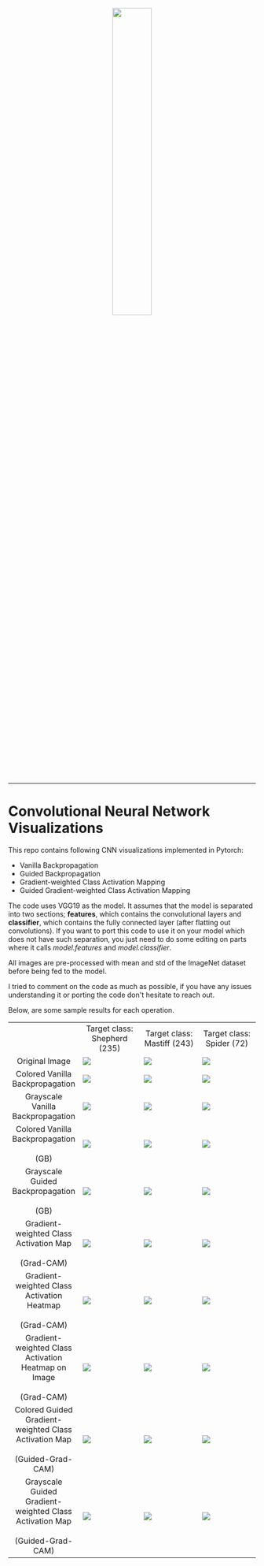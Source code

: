 <p align="center"><img width="40%" src="https://raw.githubusercontent.com/utkuozbulak/pytorch-custom-dataset-examples/master/data/pytorch-logo-dark.png" /></p>

--------------------------------------------------------------------------------
# Convolutional Neural Network Visualizations 

This repo contains following CNN visualizations implemented in Pytorch: 

* Vanilla Backpropagation
* Guided Backpropagation
* Gradient-weighted Class Activation Mapping
* Guided Gradient-weighted Class Activation Mapping

The code uses VGG19 as the model. It assumes that the model is separated into two sections; **features**, which contains the convolutional layers and **classifier**, which contains the fully connected layer (after flatting out convolutions). If you want to port this code to use it on your model which does not have such separation, you just need to do some editing on parts where it calls *model.features* and *model.classifier*.

All images are pre-processed with mean and std of the ImageNet dataset before being fed to the model.

I tried to comment on the code as much as possible, if you have any issues understanding it or porting the code don't hesitate to reach out. 

Below, are some sample results for each operation.



<table border=0 >
	<tbody>
    <tr>
			<td>  </td>
			<td align="center"> Target class: Shepherd (235) </td>
			<td align="center"> Target class: Mastiff (243) </td>
			<td align="center"> Target class: Spider (72)</td>
		</tr>
		<tr>
			<td width="19%" align="center"> Original Image </td>
			<td width="27%" > <img src="https://raw.githubusercontent.com/utkuozbulak/pytorch-cnn-visualization/master/examples/dog_car.png"> </td>
			<td width="27%"> <img src="https://raw.githubusercontent.com/utkuozbulak/pytorch-cnn-visualization/master/examples/cat_dog.png"> </td>
			<td width="27%"> <img src="https://raw.githubusercontent.com/utkuozbulak/pytorch-cnn-visualization/master/examples/spider.png"> </td>
		</tr>
		<tr>
			<td width="19%" align="center"> Colored Vanilla Backpropagation </td>
			<td width="27%" > <img src="https://raw.githubusercontent.com/utkuozbulak/pytorch-cnn-visualization/master/results/dog_car_Vanilla_BP_color.jpg"> </td>
			<td width="27%"> <img src="https://raw.githubusercontent.com/utkuozbulak/pytorch-cnn-visualization/master/results/cat_dog_Vanilla_BP_color.jpg"> </td>
			<td width="27%"> <img src="https://raw.githubusercontent.com/utkuozbulak/pytorch-cnn-visualization/master/results/spider_Vanilla_BP_color.jpg"> </td>
		</tr>
			<td width="19%" align="center"> Grayscale Vanilla Backpropagation </td>
			<td width="27%" > <img src="https://raw.githubusercontent.com/utkuozbulak/pytorch-cnn-visualization/master/results/dog_car_Vanilla_BP_gray.jpg"> </td>
			<td width="27%"> <img src="https://raw.githubusercontent.com/utkuozbulak/pytorch-cnn-visualization/master/results/cat_dog_Vanilla_BP_gray.jpg"> </td>
			<td width="27%"> <img src="https://raw.githubusercontent.com/utkuozbulak/pytorch-cnn-visualization/master/results/spider_Vanilla_BP_gray.jpg"> </td>
		</tr>
    <tr>
			<td width="19%" align="center"> Colored Vanilla Backpropagation <br />  <br />  (GB)</td>
			<td width="27%" > <img src="https://raw.githubusercontent.com/utkuozbulak/pytorch-cnn-visualization/master/results/dog_car_Guided_BP_color.jpg"> </td>
			<td width="27%"> <img src="https://raw.githubusercontent.com/utkuozbulak/pytorch-cnn-visualization/master/results/cat_dog_Guided_BP_color.jpg"> </td>
			<td width="27%"> <img src="https://raw.githubusercontent.com/utkuozbulak/pytorch-cnn-visualization/master/results/spider_Guided_BP_color.jpg"> </td>
		</tr>
    <tr>
			<td width="19%" align="center"> Grayscale Guided Backpropagation <br />  <br /> (GB)</td>
			<td width="27%" > <img src="https://raw.githubusercontent.com/utkuozbulak/pytorch-cnn-visualization/master/results/dog_car_Guided_BP_gray.jpg"> </td>
			<td width="27%"> <img src="https://raw.githubusercontent.com/utkuozbulak/pytorch-cnn-visualization/master/results/cat_dog_Guided_BP_gray.jpg"> </td>
			<td width="27%"> <img src="https://raw.githubusercontent.com/utkuozbulak/pytorch-cnn-visualization/master/results/spider_Guided_BP_gray.jpg"> </td>
		</tr>
    <tr>
			<td width="19%" align="center"> Gradient-weighted Class Activation Map <br />  <br /> (Grad-CAM)</td>
			<td width="27%" > <img src="https://raw.githubusercontent.com/utkuozbulak/pytorch-cnn-visualization/master/results/dog_car_Cam_Grayscale.jpg"> </td>
			<td width="27%"> <img src="https://raw.githubusercontent.com/utkuozbulak/pytorch-cnn-visualization/master/results/cat_dog_Cam_Grayscale.jpg"> </td>
			<td width="27%"> <img src="https://raw.githubusercontent.com/utkuozbulak/pytorch-cnn-visualization/master/results/spider_Cam_Grayscale.jpg"> </td>
		</tr>
    <tr>
			<td width="19%" align="center"> Gradient-weighted Class Activation Heatmap <br />  <br /> (Grad-CAM)</td>
			<td width="27%" > <img src="https://raw.githubusercontent.com/utkuozbulak/pytorch-cnn-visualization/master/results/dog_car_Cam_Heatmap.jpg"> </td>
			<td width="27%"> <img src="https://raw.githubusercontent.com/utkuozbulak/pytorch-cnn-visualization/master/results/cat_dog_Cam_Heatmap.jpg"> </td>
			<td width="27%"> <img src="https://raw.githubusercontent.com/utkuozbulak/pytorch-cnn-visualization/master/results/spider_Cam_Heatmap.jpg"> </td>
		</tr>
    <tr>
			<td width="19%" align="center"> Gradient-weighted Class Activation Heatmap on Image <br />  <br /> (Grad-CAM)</td>
			<td width="27%" > <img src="https://raw.githubusercontent.com/utkuozbulak/pytorch-cnn-visualization/master/results/dog_car_Cam_On_Image.jpg"> </td>
			<td width="27%"> <img src="https://raw.githubusercontent.com/utkuozbulak/pytorch-cnn-visualization/master/results/cat_dog_Cam_On_Image.jpg"> </td>
			<td width="27%"> <img src="https://raw.githubusercontent.com/utkuozbulak/pytorch-cnn-visualization/master/results/spider_Cam_On_Image.jpg"> </td>
		</tr>
    <tr>
			<td width="19%" align="center"> Colored Guided Gradient-weighted Class Activation Map <br />  <br /> (Guided-Grad-CAM)</td>
			<td width="27%" > <img src="https://raw.githubusercontent.com/utkuozbulak/pytorch-cnn-visualization/master/results/dog_car_GGrad_Cam.jpg"> </td>
			<td width="27%"> <img src="https://raw.githubusercontent.com/utkuozbulak/pytorch-cnn-visualization/master/results/cat_dog_GGrad_Cam.jpg"> </td>
			<td width="27%"> <img src="https://raw.githubusercontent.com/utkuozbulak/pytorch-cnn-visualization/master/results/spider_GGrad_Cam.jpg"> </td>
		</tr>
    <tr>
			<td width="19%" align="center"> Grayscale Guided Gradient-weighted Class Activation Map  <br />  <br /> (Guided-Grad-CAM)</td>
			<td width="27%" > <img src="https://raw.githubusercontent.com/utkuozbulak/pytorch-cnn-visualization/master/results/dog_car_GGrad_Cam_gray.jpg"> </td>
			<td width="27%"> <img src="https://raw.githubusercontent.com/utkuozbulak/pytorch-cnn-visualization/master/results/cat_dog_GGrad_Cam_gray.jpg"> </td>
			<td width="27%"> <img src="https://raw.githubusercontent.com/utkuozbulak/pytorch-cnn-visualization/master/results/spider_GGrad_Cam_gray.jpg"> </td>
		</tr>
	</tbody>
</table>

